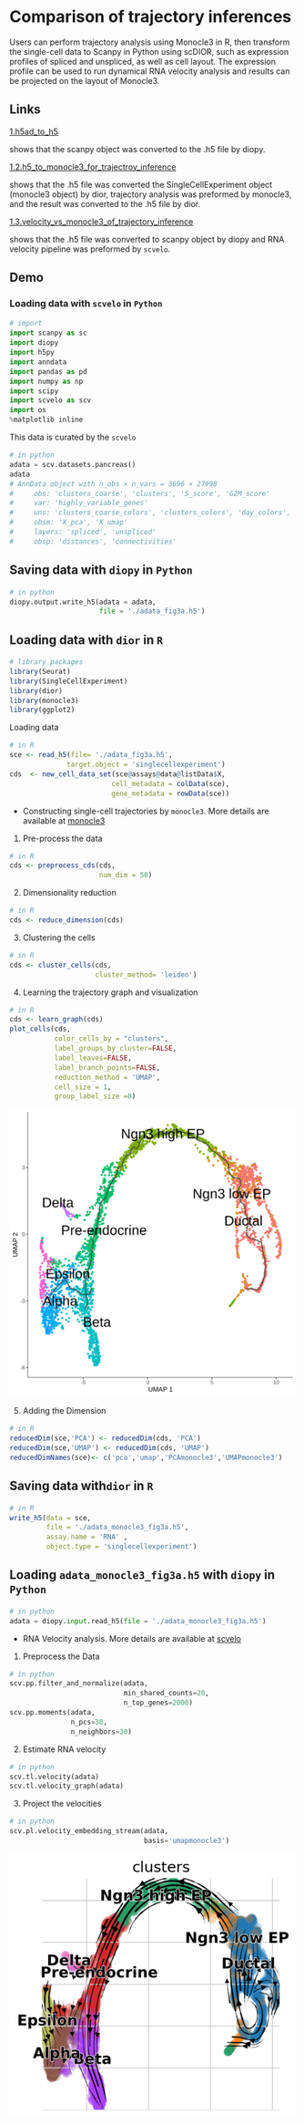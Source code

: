 #  Comparison of trajectory inferences

Users can perform trajectory analysis using Monocle3 in R, then transform the single-cell data to Scanpy in Python using scDIOR, such as expression profiles of spliced and unspliced, as well as cell layout. The expression profile can be used to run dynamical RNA velocity analysis and results can be projected on the layout of Monocle3.

## Links

[1.h5ad_to_h5](https://fenghuijian.github.io/doc/scdior_demo/Seurat4.0.5_Scanpy1.8.1/1.trajectory_inference/1.1.h5ad_to_h5.html) 

shows that  the scanpy object was converted to the .h5 file by diopy.

[1.2.h5_to_monocle3_for_trajectroy_inference](https://fenghuijian.github.io/doc/scdior_demo/Seurat4.0.5_Scanpy1.8.1/1.trajectory_inference/1.2.h5_to_monocle3_for_trajectroy_inference.html) 

shows that the .h5 file was converted the SingleCellExperiment object (monocle3 object) by dior, trajectory analysis was preformed by monocle3, and the result was converted to the .h5 file by dior.

[1.3.velocity_vs_monocle3_of_trajectory_inference](https://fenghuijian.github.io/doc/scdior_demo/Seurat4.0.5_Scanpy1.8.1/1.trajectory_inference/1.3.velocity_vs_monocle3_of_trajectory_inference.html) 

shows that the .h5 file was converted to scanpy object by diopy and RNA velocity pipeline was preformed by `scvelo`.



## Demo

### Loading data with `scvelo` in `Python`

```python
# import 
import scanpy as sc
import diopy
import h5py
import anndata
import pandas as pd
import numpy as np
import scipy
import scvelo as scv
import os
%matplotlib inline
```

This data is curated by the `scvelo`

```python
# in python
adata = scv.datasets.pancreas()
adata
# AnnData object with n_obs × n_vars = 3696 × 27998
#     obs: 'clusters_coarse', 'clusters', 'S_score', 'G2M_score'
#     var: 'highly_variable_genes'
#     uns: 'clusters_coarse_colors', 'clusters_colors', 'day_colors', 'neighbors', 'pca'
#     obsm: 'X_pca', 'X_umap'
#     layers: 'spliced', 'unspliced'
#     obsp: 'distances', 'connectivities'
```



## Saving data with `diopy` in `Python`

```python
# in python
diopy.output.write_h5(adata = adata, 
                      file = './adata_fig3a.h5')
```



## Loading data with `dior` in `R`

````R
# library packages
library(Seurat)
library(SingleCellExperiment)
library(dior)
library(monocle3)
library(ggplot2)
````

Loading data

```R
# in R 
sce <- read_h5(file= './adata_fig3a.h5', 
              target.object = 'singlecellexperiment')
cds  <- new_cell_data_set(sce@assays@data@listData$X,
                         cell_metadata = colData(sce),
                         gene_metadata = rowData(sce))
```

* Constructing single-cell trajectories by `monocle3`. More details are available at [monocle3](https://cole-trapnell-lab.github.io/monocle3/docs/trajectories/)

1. Pre-process the data

```R
# in R 
cds <- preprocess_cds(cds, 
                      num_dim = 50)
```

2. Dimensionality reduction 

```R
# in R 
cds <- reduce_dimension(cds)
```

3. Clustering  the cells 

```R
# in R 
cds <- cluster_cells(cds, 
                     cluster_method= 'leiden')
```

4. Learning the trajectory graph and visualization

```R
# in R 
cds <- learn_graph(cds)
plot_cells(cds,
           color_cells_by = "clusters",
           label_groups_by_cluster=FALSE,
           label_leaves=FALSE,
           label_branch_points=FALSE,
           reduction_method = 'UMAP',
           cell_size = 1, 
           group_label_size =8)
```

![trajectory_inference_by_monocle3](Figures/trajectory_inference_by_monocle3.png)

5. Adding the Dimension

```R
# in R 
reducedDim(sce,'PCA') <- reducedDim(cds, 'PCA')
reducedDim(sce,'UMAP') <- reducedDim(cds, 'UMAP')
reducedDimNames(sce)<- c('pca','umap','PCAmonocle3','UMAPmonocle3')
```

## Saving data with`dior` in `R`

```R
# in R 
write_h5(data = sce, 
         file = './adata_monocle3_fig3a.h5', 
         assay.name = 'RNA' ,
         object.type = 'singlecellexperiment')
```



## Loading `adata_monocle3_fig3a.h5` with `diopy` in `Python`

```python
# in python 
adata = diopy.input.read_h5(file = './adata_monocle3_fig3a.h5')
```

* RNA Velocity analysis. More details are available at [scvelo](https://scvelo.readthedocs.io/VelocityBasics/)

1. Preprocess the Data

```python
# in python 
scv.pp.filter_and_normalize(adata, 
                            min_shared_counts=20, 
                            n_top_genes=2000)
scv.pp.moments(adata, 
               n_pcs=30, 
               n_neighbors=30)
```

2. Estimate RNA velocity

```python
# in python 
scv.tl.velocity(adata)
scv.tl.velocity_graph(adata)
```

3. Project the velocities

```Python
# in python 
scv.pl.velocity_embedding_stream(adata, 
                                 basis='umapmonocle3')
```

![trajectory_inference_by_scvelo](Figures/trajectory_inference_by_scvelo.png)



















